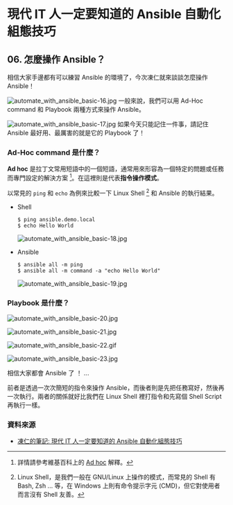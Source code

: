 # 現代 IT 人一定要知道的 Ansible 自動化組態技巧

## 06. 怎麼操作 Ansible？

相信大家手邊都有可以練習 Ansible 的環境了，今次凍仁就來談談怎麼操作 Ansible！

![automate_with_ansible_basic-16.jpg](imgs/automate_with_ansible_basic-16.jpg)
 一般來說，我們可以用 Ad-Hoc command 和 Playbook 兩種方式來操作 Ansible。

![automate_with_ansible_basic-17.jpg](imgs/automate_with_ansible_basic-17.jpg)
如果今天只能記住一件事，請記住 Ansible 最好用、最厲害的就是它的 Playbook 了！


### Ad-Hoc command 是什麼？

**Ad hoc** 是拉丁文常用短語中的一個短語，通常用來形容為一個特定的問題或任務而專門設定的解決方案 [^1]。在這裡則是代表**指令操作模式**。

以常見的 `ping` 和 `echo` 為例來比較一下 Linux Shell [^2] 和 Ansible 的執行結果。

- Shell

      $ ping ansible.demo.local
      $ echo Hello World

    ![automate_with_ansible_basic-18.jpg](imgs/automate_with_ansible_basic-18.jpg)

- Ansible

      $ ansible all -m ping
      $ ansible all -m command -a "echo Hello World"

    ![automate_with_ansible_basic-19.jpg](imgs/automate_with_ansible_basic-19.jpg)


### Playbook 是什麼？


![automate_with_ansible_basic-20.jpg](imgs/automate_with_ansible_basic-20.jpg)


![automate_with_ansible_basic-21.jpg](imgs/automate_with_ansible_basic-21.jpg)


![automate_with_ansible_basic-22.gif](imgs/automate_with_ansible_basic-22.gif)



![automate_with_ansible_basic-23.jpg](imgs/automate_with_ansible_basic-23.jpg)

相信大家都會 Ansible 了 ！ ...


前者是透過一次次簡短的指令來操作 Ansible，而後者則是先把任務寫好，然後再一次執行。兩者的關係就好比我們在 Linux Shell 裡打指令和先寫個 Shell Script 再執行一樣。


### 資料來源

* [凍仁的筆記: 現代 IT 人一定要知道的 Ansible 自動化組態技巧](http://note.drx.tw/2016/05/automate-with-ansible-basic.html)

[^1]: 詳情請參考維基百科上的 [Ad hoc][ad_hoc_wikipedia] 解釋。

[ad_hoc_wikipedia]: https://zh.wikipedia.org/wiki/Ad_hoc

[^2]: Linux Shell，是我們一般在 GNU/Linux 上操作的模式，而常見的 Shell 有 Bash, Zsh ... 等，在 Windows 上則有命令提示字元 (CMD)，但它對使用者而言沒有 Shell 友善。



